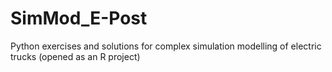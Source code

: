 # SimMod_E-Post
Python exercises and solutions for complex simulation modelling of electric trucks (opened as an R project)
